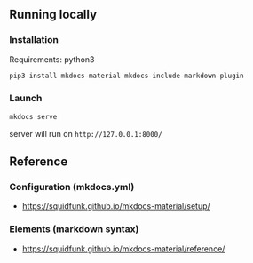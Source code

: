## Running locally
### Installation
Requirements: python3
```sh
pip3 install mkdocs-material mkdocs-include-markdown-plugin
```

### Launch
```sh
mkdocs serve
```
server will run on `http://127.0.0.1:8000/`


## Reference
### Configuration  (mkdocs.yml)
- https://squidfunk.github.io/mkdocs-material/setup/


### Elements (markdown syntax)
- https://squidfunk.github.io/mkdocs-material/reference/
